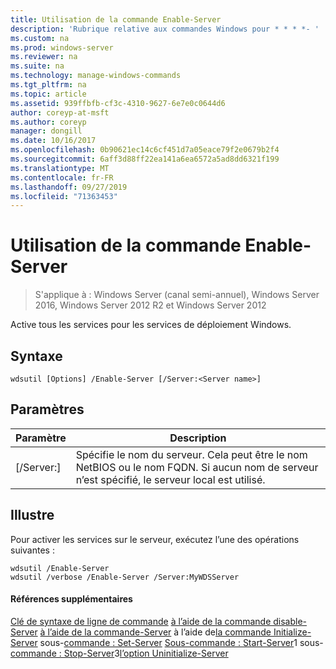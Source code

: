 ```yaml
---
title: Utilisation de la commande Enable-Server
description: 'Rubrique relative aux commandes Windows pour * * * *- '
ms.custom: na
ms.prod: windows-server
ms.reviewer: na
ms.suite: na
ms.technology: manage-windows-commands
ms.tgt_pltfrm: na
ms.topic: article
ms.assetid: 939ffbfb-cf3c-4310-9627-6e7e0c0644d6
author: coreyp-at-msft
ms.author: coreyp
manager: dongill
ms.date: 10/16/2017
ms.openlocfilehash: 0b90621ec14c6cf451d7a05eace79f2e0679b2f4
ms.sourcegitcommit: 6aff3d88ff22ea141a6ea6572a5ad8dd6321f199
ms.translationtype: MT
ms.contentlocale: fr-FR
ms.lasthandoff: 09/27/2019
ms.locfileid: "71363453"
---
```

# <a name="using-the-enable-server-command"></a>Utilisation de la commande Enable-Server

>S'applique à : Windows Server (canal semi-annuel), Windows Server 2016, Windows Server 2012 R2 et Windows Server 2012

Active tous les services pour les services de déploiement Windows.
## <a name="syntax"></a>Syntaxe
```
wdsutil [Options] /Enable-Server [/Server:<Server name>]
```
## <a name="parameters"></a>Paramètres
|Paramètre|Description|
|-------|--------|
|[/Server:<Server name>]|Spécifie le nom du serveur. Cela peut être le nom NetBIOS ou le nom FQDN. Si aucun nom de serveur n’est spécifié, le serveur local est utilisé.|
## <a name="BKMK_examples"></a>Illustre
Pour activer les services sur le serveur, exécutez l’une des opérations suivantes :
```
wdsutil /Enable-Server
wdsutil /verbose /Enable-Server /Server:MyWDSServer
```
#### <a name="additional-references"></a>Références supplémentaires
[Clé de syntaxe de ligne de commande](command-line-syntax-key.md)
[à l’aide de la commande disable-Server](using-the-disable-server-command.md)
[à l’aide de la commande-Server](using-the-get-server-command.md)
 à l’aide de[la commande Initialize-Server](using-the-initialize-server-command.md)
 sous-[commande : Set-Server](subcommand-set-server.md)
[ Sous-commande : Start-Server](subcommand-start-server.md)1 sous-[commande : Stop-Server](subcommand-stop-server.md)3[l’option Uninitialize-Server](the-uninitialize-server-option.md)
